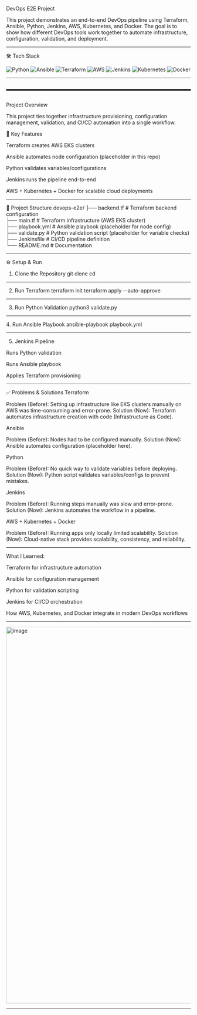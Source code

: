  DevOps E2E Project

This project demonstrates an end-to-end DevOps pipeline using Terraform, Ansible, Python, Jenkins, AWS, Kubernetes, and Docker.
The goal is to show how different DevOps tools work together to automate infrastructure, configuration, validation, and deployment.

---

🛠 Tech Stack

![Python](https://img.shields.io/badge/Python-3776AB?style=for-the-badge&logo=python&logoColor=white) ![Ansible](https://img.shields.io/badge/Ansible-EE0000?style=for-the-badge&logo=ansible&logoColor=white) ![Terraform](https://img.shields.io/badge/Terraform-7B42BC?style=for-the-badge&logo=terraform&logoColor=white) ![AWS](https://img.shields.io/badge/AWS-FF9900?style=for-the-badge&logo=amazonaws&logoColor=white) ![Jenkins](https://img.shields.io/badge/Jenkins-D24939?style=for-the-badge&logo=jenkins&logoColor=white) ![Kubernetes](https://img.shields.io/badge/Kubernetes-326CE5?style=for-the-badge&logo=kubernetes&logoColor=white) ![Docker](https://img.shields.io/badge/Docker-2496ED?style=for-the-badge&logo=docker&logoColor=white)




---








<div style="border-top: 4px solid black; margin: 30px 0;"></div>
 Project Overview

This project ties together infrastructure provisioning, configuration management, validation, and CI/CD automation into a single workflow.

🔑 Key Features

Terraform creates AWS EKS clusters

Ansible automates node configuration (placeholder in this repo)

Python validates variables/configurations

Jenkins runs the pipeline end-to-end

AWS + Kubernetes + Docker for scalable cloud deployments


---

📂 Project Structure
devops-e2e/
├── backend.tf      # Terraform backend configuration  
├── main.tf         # Terraform infrastructure (AWS EKS cluster)  
├── playbook.yml    # Ansible playbook (placeholder for node config)  
├── validate.py     # Python validation script (placeholder for variable checks)  
├── Jenkinsfile     # CI/CD pipeline definition  
└── README.md       # Documentation  

---

⚙️ Setup & Run
1. Clone the Repository
git clone <repo-url>
cd <repo-folder>

---

2. Run Terraform
terraform init
terraform apply --auto-approve

---

3. Run Python Validation
python3 validate.py

---

4️.  Run Ansible Playbook
ansible-playbook playbook.yml

---

5. Jenkins Pipeline

Runs Python validation

Runs Ansible playbook

Applies Terraform provisioning

---


✅ Problems & Solutions
Terraform

Problem (Before): Setting up infrastructure like EKS clusters manually on AWS was time-consuming and error-prone.
Solution (Now): Terraform automates infrastructure creation with code (Infrastructure as Code).

Ansible

Problem (Before): Nodes had to be configured manually.
Solution (Now): Ansible automates configuration (placeholder here).

Python

Problem (Before): No quick way to validate variables before deploying.
Solution (Now): Python script validates variables/configs to prevent mistakes.

Jenkins

Problem (Before): Running steps manually was slow and error-prone.
Solution (Now): Jenkins automates the workflow in a pipeline.

AWS + Kubernetes + Docker

Problem (Before): Running apps only locally limited scalability.
Solution (Now): Cloud-native stack provides scalability, consistency, and reliability.

---


 What I Learned:

Terraform for infrastructure automation

Ansible for configuration management

Python for validation scripting

Jenkins for CI/CD orchestration

How AWS, Kubernetes, and Docker integrate in modern DevOps workflows


---


<img width="1536" height="1024" alt="image" src="https://github.com/user-attachments/assets/0215720b-4ad1-4b85-91b1-62c4ec96ff8c" />

---

